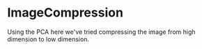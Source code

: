 # ImageCompression
Using the PCA here we've tried compressing the image from high dimension to low dimension.

